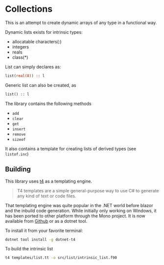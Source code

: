 # Collections

This is an attempt to create dynamic arrays of any type in a functional way. 

Dynamic lists exists for intrinsic types: 
- allocatable characters(:)
- integers
- reals
- class(*)

List can simply declares as: 
```fortran
list(real(8)) :: l
```

Generic list can also be created, as
```fortran
list() :: l
```

The library contains the following methods
- `add`
- `clear`
- `get`
- `insert`
- `remove`
- `sizeof`

It also contains a template for creating lists of derived types (see `listof.inc`)

## Building

This library uses [t4](https://github.com/mono/t4) as a templating engine. 

> T4 templates are a simple general-purpose way to use C# to generate any kind of text or code files.

That templating engine was quite popular in the .NET world before blazor and the inbuild code generation. While initially only working on Windows, it has been ported to other platform through the Mono project. It is now available from [Github](https://github.com/mono/t4) or as a dotnet tool.

To install it from your favorite terminal: 
```bash
dotnet tool install -g dotnet-t4
```

To build the intrinsic list 
```bash
t4 templates/list.tt -o src/list/intrinsic_list.f90
```
